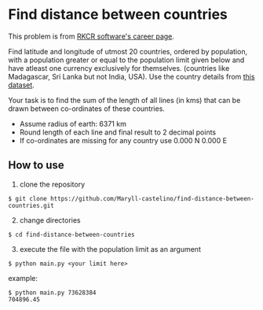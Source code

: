 # Find distance between countries

This problem is from [RKCR software's career page](https://rckr.com/careers).

Find latitude and longitude of utmost 20 countries, ordered by population, with a population greater or equal to the population limit given below and have atleast one currency exclusively for themselves. (countries like Madagascar, Sri Lanka but not India, USA). Use the country details from [this dataset](data.json).

Your task is to find the sum of the length of all lines (in kms) that can be drawn between co-ordinates of these countries.
- Assume radius of earth: 6371 km
- Round length of each line and final result to 2 decimal points
- If co-ordinates are missing for any country use 0.000 N 0.000 E

## How to use
1. clone the repository 
```
$ git clone https://github.com/Maryll-castelino/find-distance-between-countries.git
```
2. change directories
```
$ cd find-distance-between-countries
```
3. execute the file with the population limit as an argument
```
$ python main.py <your limit here>
```

example:
```
$ python main.py 73628384
704896.45
```